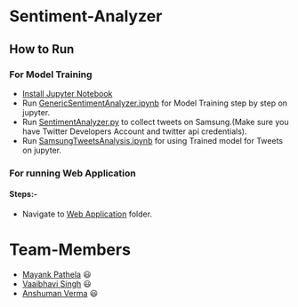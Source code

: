 # Sentiment-Analyzer

## How to Run

### For Model Training

- [Install Jupyter Notebook](https://jupyter.readthedocs.io/en/latest/install.html)
- Run [GenericSentimentAnalyzer.ipynb](https://github.com/starkblaze01/Sentiment-Analyzer/blob/master/GenericSentimentAnalyzer.ipynb) for Model Training step by step on jupyter.
- Run [SentimentAnalyzer.py](https://github.com/starkblaze01/Sentiment-Analyzer/blob/master/SentimentAnalyzer.py) to collect tweets on Samsung.(Make sure you have Twitter Developers Account and twitter api credentials).
- Run [SamsungTweetsAnalysis.ipynb](https://github.com/starkblaze01/Sentiment-Analyzer/blob/master/SamsungTweetsAnalysis.ipynb) for using Trained model for Tweets on jupyter.

### For running Web Application

#### Steps:-

- Navigate to [Web Application](https://github.com/starkblaze01/Sentiment-Analyzer/tree/master/Web%20Application) folder.

# Team-Members

- [Mayank Pathela](https://github.com/starkblaze01) :smiley:
- [Vaaibhavi Singh](https://github.com/VaaibhaviSingh) :smiley:
- [Anshuman Verma](https://github.com/anshumanv) :smiley:
